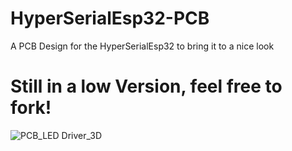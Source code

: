 # HyperSerialEsp32-PCB
A PCB Design for the HyperSerialEsp32 to bring it to a nice look

# Still in a low Version, feel free to fork!

![PCB_LED Driver_3D](https://github.com/gianlucakloeckner/HyperSerialEsp32-PCB/assets/14239929/81b44770-961e-4262-aa71-c8a8dbd1debc)
